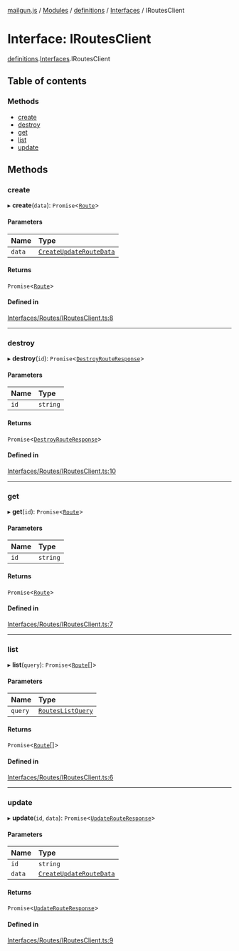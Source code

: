 [mailgun.js](../README.md) / [Modules](../modules.md) / [definitions](../modules/definitions.md) / [Interfaces](../modules/definitions.Interfaces.md) / IRoutesClient

# Interface: IRoutesClient

[definitions](../modules/definitions.md).[Interfaces](../modules/definitions.Interfaces.md).IRoutesClient

## Table of contents

### Methods

- [create](definitions.Interfaces.IRoutesClient.md#create)
- [destroy](definitions.Interfaces.IRoutesClient.md#destroy)
- [get](definitions.Interfaces.IRoutesClient.md#get)
- [list](definitions.Interfaces.IRoutesClient.md#list)
- [update](definitions.Interfaces.IRoutesClient.md#update)

## Methods

### create

▸ **create**(`data`): `Promise`\<[`Route`](../modules/definitions.md#route)\>

#### Parameters

| Name | Type |
| :------ | :------ |
| `data` | [`CreateUpdateRouteData`](../modules/definitions.md#createupdateroutedata) |

#### Returns

`Promise`\<[`Route`](../modules/definitions.md#route)\>

#### Defined in

[Interfaces/Routes/IRoutesClient.ts:8](https://github.com/mailgun/mailgun.js/blob/460665c/lib/Interfaces/Routes/IRoutesClient.ts#L8)

___

### destroy

▸ **destroy**(`id`): `Promise`\<[`DestroyRouteResponse`](../modules/definitions.md#destroyrouteresponse)\>

#### Parameters

| Name | Type |
| :------ | :------ |
| `id` | `string` |

#### Returns

`Promise`\<[`DestroyRouteResponse`](../modules/definitions.md#destroyrouteresponse)\>

#### Defined in

[Interfaces/Routes/IRoutesClient.ts:10](https://github.com/mailgun/mailgun.js/blob/460665c/lib/Interfaces/Routes/IRoutesClient.ts#L10)

___

### get

▸ **get**(`id`): `Promise`\<[`Route`](../modules/definitions.md#route)\>

#### Parameters

| Name | Type |
| :------ | :------ |
| `id` | `string` |

#### Returns

`Promise`\<[`Route`](../modules/definitions.md#route)\>

#### Defined in

[Interfaces/Routes/IRoutesClient.ts:7](https://github.com/mailgun/mailgun.js/blob/460665c/lib/Interfaces/Routes/IRoutesClient.ts#L7)

___

### list

▸ **list**(`query`): `Promise`\<[`Route`](../modules/definitions.md#route)[]\>

#### Parameters

| Name | Type |
| :------ | :------ |
| `query` | [`RoutesListQuery`](../modules/definitions.md#routeslistquery) |

#### Returns

`Promise`\<[`Route`](../modules/definitions.md#route)[]\>

#### Defined in

[Interfaces/Routes/IRoutesClient.ts:6](https://github.com/mailgun/mailgun.js/blob/460665c/lib/Interfaces/Routes/IRoutesClient.ts#L6)

___

### update

▸ **update**(`id`, `data`): `Promise`\<[`UpdateRouteResponse`](../modules/definitions.md#updaterouteresponse)\>

#### Parameters

| Name | Type |
| :------ | :------ |
| `id` | `string` |
| `data` | [`CreateUpdateRouteData`](../modules/definitions.md#createupdateroutedata) |

#### Returns

`Promise`\<[`UpdateRouteResponse`](../modules/definitions.md#updaterouteresponse)\>

#### Defined in

[Interfaces/Routes/IRoutesClient.ts:9](https://github.com/mailgun/mailgun.js/blob/460665c/lib/Interfaces/Routes/IRoutesClient.ts#L9)
